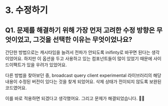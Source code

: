 # 3. 수정하기

## Q1. 문제를 해결하기 위해 가장 먼저 고려한 수정 방향은 무엇이었고, 그것을 선택한 이유는 무엇이었나요?

간단한 방법으로는 캐시타임을 늘려서 전파가 안되도록 inifinty로 바꾸면 된다는 생각이었어요. 하지만 이 옵션을 두고 사용하고 있는 컴포넌트들이 많이 있었기 때문에 사이드이팩트가 있을 우려가 있었어요.

다른 방법을 찾아보던 중, broadcast query client experimental 라이브러리의 해당 내용이 수정된 버전이 있다는 것을 찾게 되었어요. 삭제 상태가 전이되지 않도록 보완된 코드였어요.

이를 바로 적용하면 되겠다고 생각했어요. 그리고 문제가 해결되었습니다. 👏🏼
